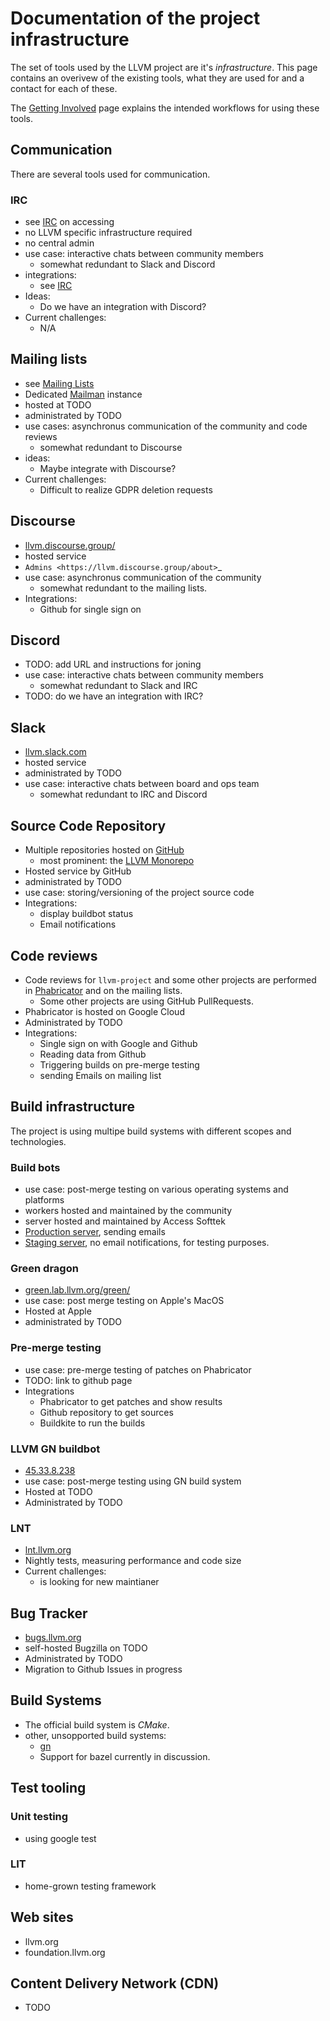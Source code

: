 # Documentation of the project infrastructure

The set of tools used by the LLVM project are it's *infrastructure*. This page
contains an overivew of the existing tools, what they are used for and a contact
for each of these.

The [Getting Involved](http://llvm.org/docs/GettingInvolved.html) page
explains the intended workflows for using these tools.

## Communication

There are several tools used for communication.

### IRC

- see [IRC](https://llvm.org/docs/GettingInvolved.html#irc) on accessing
- no LLVM specific infrastructure required
- no central admin
- use case: interactive chats between community members
  - somewhat redundant to Slack and Discord
- integrations:
  - see [IRC](https://llvm.org/docs/GettingInvolved.html#irc)
- Ideas:
  - Do we have an integration with Discord?
- Current challenges:
  - N/A

## Mailing lists

- see [Mailing Lists](https://llvm.org/docs/GettingInvolved.html#mailing-lists>)
- Dedicated [Mailman](http://www.gnu.org/software/mailman/index.html) instance
- hosted at TODO
- administrated by TODO
- use cases: asynchronus communication of the community and code reviews
  - somewhat redundant to Discourse
- ideas:
  - Maybe integrate with Discourse?
- Current challenges:
  - Difficult to realize GDPR deletion requests

## Discourse

- [llvm.discourse.group/](https://llvm.discourse.group/)
- hosted service
- `Admins <https://llvm.discourse.group/about>`_
- use case: asynchronus communication of the community
  - somewhat redundant to the mailing lists.
- Integrations:
  - Github for single sign on

## Discord

- TODO: add URL and instructions for joning
- use case: interactive chats between community members
  - somewhat redundant to Slack and IRC
- TODO: do we have an integration with IRC?

## Slack

- [llvm.slack.com](https://llvm.slack.com)
- hosted service
- administrated by TODO
- use case: interactive chats between board and ops team
  - somewhat redundant to IRC and Discord

## Source Code Repository

- Multiple repositories hosted on [GitHub](http://github.com/llvm/)
  - most prominent: the [LLVM Monorepo](https://github.com/llvm/llvm-project)
- Hosted service by GitHub
- administrated by TODO
- use case: storing/versioning of the project source code
- Integrations:
  - display buildbot status
  - Email notifications

## Code reviews

- Code reviews for `llvm-project` and some other projects are performed in
  [Phabricator](https://reviews.llvm.org/) and on the mailing lists.
  - Some other projects are using GitHub PullRequests.
- Phabricator is hosted on Google Cloud
- Administrated by TODO
- Integrations:
  - Single sign on with Google and Github
  - Reading data from Github
  - Triggering builds on pre-merge testing
  - sending Emails on mailing list

## Build infrastructure

The project is using multipe build systems with different scopes and
technologies.

### Build bots

- use case: post-merge testing on various operating systems and platforms
- workers hosted and maintained by the community
- server hosted and maintained by Access Softtek
- [Production server](http://lab.llvm.org:8011/), sending emails
- [Staging server](http://lab.llvm.org:8014/), no email notifications, for
  testing purposes.

### Green dragon

- [green.lab.llvm.org/green/](http://green.lab.llvm.org/green/)
- use case: post merge testing on Apple's MacOS
- Hosted at Apple
- administrated by TODO

### Pre-merge testing

- use case: pre-merge testing of patches on Phabricator
- TODO: link to github page
- Integrations
  - Phabricator to get patches and show results
  - Github repository to get sources
  - Buildkite to run the builds

### LLVM GN buildbot

- [45.33.8.238](http://45.33.8.238/)
- use case: post-merge testing using GN build system
- Hosted at TODO
- Administrated by TODO

### LNT

- [lnt.llvm.org](http://lnt.llvm.org)
- Nightly tests, measuring performance and code size
- Current challenges:
  - is looking for new maintianer

## Bug Tracker

- [bugs.llvm.org](https://bugs.llvm.org/)
- self-hosted Bugzilla on TODO
- Administrated by TODO
- Migration to Github Issues in progress

## Build Systems

- The official build system is *CMake*.
- other, unsopported build systems:
  - [gn](https://github.com/llvm/llvm-project/tree/master/llvm/utils/gn)
  - Support for bazel currently in discussion.

## Test tooling

### Unit testing

- using google test

### LIT

- home-grown testing framework

## Web sites

- llvm.org
- foundation.llvm.org

## Content Delivery Network (CDN)

- TODO
